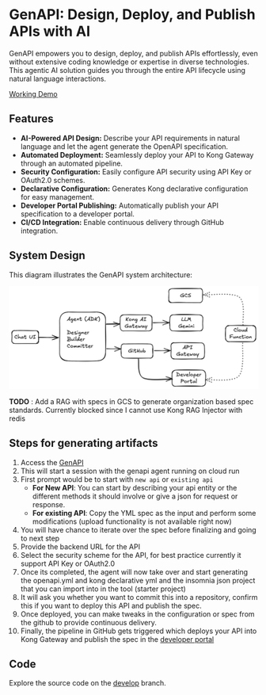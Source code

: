 # GenAPI: Design, Deploy, and Publish APIs with AI

GenAPI empowers you to design, deploy, and publish APIs effortlessly, even without extensive coding knowledge or expertise in diverse technologies. This agentic AI solution guides you through the entire API lifecycle using natural language interactions.

[Working Demo](https://youtu.be/r9fUBc_rZDY)

## Features

*   **AI-Powered API Design:**  Describe your API requirements in natural language and let the agent generate the OpenAPI specification.
*   **Automated Deployment:**  Seamlessly deploy your API to Kong Gateway through an automated pipeline.
*   **Security Configuration:**  Easily configure API security using API Key or OAuth2.0 schemes.
*   **Declarative Configuration:**  Generates Kong declarative configuration for easy management.
*   **Developer Portal Publishing:**  Automatically publish your API specification to a developer portal.
*   **CI/CD Integration:**  Enable continuous delivery through GitHub integration.

## System Design

This diagram illustrates the GenAPI system architecture:

![design](./genapi-design.png)

**TODO** : Add a RAG with specs in GCS to generate organization based spec standards. Currently blocked since I cannot use Kong RAG Injector with redis

## Steps for generating artifacts

1. Access the [GenAPI](https://genapi.apiprimer.com)
2. This will start a session with the genapi agent running on cloud run
3. First prompt would be to start with `new api` or `existing api`
    - **For New API**: You can start by describing your api entity or the different methods it should involve or give a json for request or response. 
    - **For existing API**: Copy the YML spec as the input and perform some modifications (upload functionality is not available right now)
4. You will have chance to iterate over the spec before finalizing and going to next step
5. Provide the backend URL for the API
6. Select the security scheme for the API, for best practice currently it support API Key or OAuth2.0
7. Once its completed, the agent will now take over and start generating the openapi.yml and kong declarative yml and the insomnia json project that you can import into in the tool (starter project)
8. It will ask you whether you want to commit this into a repository, confirm this if you want to deploy this API and publish the spec. 
9. Once deployed, you can make tweaks in the configuration or spec from the github to provide continuous delivery.
10. Finally, the pipeline in GitHub gets triggered which deploys your API into Kong Gateway and publish the spec in the [developer portal](https://developer.apiprimer.com)

## Code

Explore the source code on the [develop](https://github.com/spjohn85/genapi/tree/develop) branch.
